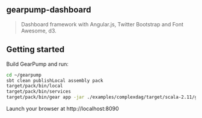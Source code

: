 ## gearpump-dashboard

> Dashboard framework with Angular.js, Twitter Bootstrap and Font Awesome, d3.

## Getting started

Build GearPump and run:

```bash
cd ~/gearpump
sbt clean publishLocal assembly pack
target/pack/bin/local
target/pack/bin/services
target/pack/bin/gear app -jar ./examples/complexdag/target/scala-2.11/gepump-examples-complexdag_2.11-0.2.4-SNAPSHOT.jar gearpump.streaming.examples.complexdag.Dag
```

Launch your browser at http://localhost:8090

